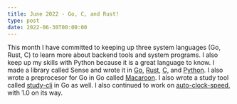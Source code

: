 ```yaml
---
title: June 2022 - Go, C, and Rust!
type: post
date: 2022-06-30T00:00:00
---
```


This month I have committed to keeping up three system languages (Go, Rust, C) to learn more about backend tools and system programs. I also keep up my skills with Python because it is a great language to know. I made a library called Sense and wrote it in [Go](https://github.com/jakeroggenbuck/gosense), [Rust](https://github.com/jakeroggenbuck/sense-rs), [C](https://github.com/jakeroggenbuck/sense-c), and [Python](https://github.com/jakeroggenbuck/sense-py). I also wrote a preprocesor for Go in Go called [Macaroon](https://github.com/JakeRoggenbuck/macaroon). I also wrote a study tool called [study-cli](https://github.com/JakeRoggenbuck/study-cli) in Go as well. I also continued to work on [auto-clock-speed](https://github.com/JakeRoggenbuck/auto-clock-speed), with 1.0 on its way.
